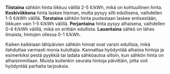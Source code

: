 **Tiistaina** sähkön hinta liikkuu välillä 2-5 ¢/kWh, mikä on kohtuullinen hinta. **Keskiviikkona** hinta laskee hieman, mutta pysyy silti edullisena, vaihdellen 1-5 ¢/kWh välillä. **Torstaina** sähkön hinta puolestaan laskee entisestään, liikkuen vain 1-5 ¢/kWh välillä. **Perjantaina** hinta pysyy alhaisena, vaihdellen 0-4 ¢/kWh välillä, mikä on erittäin edullista. **Lauantaina** sähkö on lähes ilmaista, hintojen ollessa 0-1 ¢/kWh.

Kaiken kaikkiaan lähipäivien sähkön hinnat ovat varsin edullisia, mikä ilahduttaa varmasti monia kuluttajia. Kannattaa hyödyntää alhaisia hintoja ja esimerkiksi pestä pyykkiä tai ladata sähköautoa silloin, kun sähkön hinta on alhaisimmillaan. Muista kuitenkin seurata hintoja päivittäin, jotta voit hyödyntää parhaita tarjouksia.